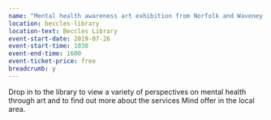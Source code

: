 ```yaml
---
name: "Mental health awareness art exhibition from Norfolk and Waveney Mind"
location: beccles-library
location-text: Beccles Library
event-start-date: 2019-07-26
event-start-time: 1030
event-end-time: 1600
event-ticket-price: free
breadcrumb: y
---
```


Drop in to the library to view a variety of perspectives on mental health through art and to find out more about the services Mind offer in the local area.
